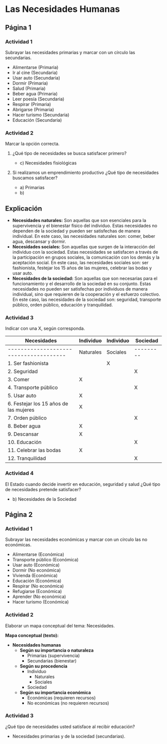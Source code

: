 # Las Necesidades Humanas
## Página 1
### Actividad 1
Subrayar las necesidades primarias y marcar con un círculo las secundarias.

- Alimentarse (Primaria)
- Ir al cine (Secundaria)
- Usar auto (Secundaria)
- Dormir (Primaria)
- Salud (Primaria)
- Beber agua (Primaria)
- Leer poesía (Secundaria)
- Respirar (Primaria)
- Abrigarse (Primaria)
- Hacer turismo (Secundaria)
- Educación (Secundaria)

### Actividad 2
Marcar la opción correcta.

1. ¿Qué tipo de necesidades se busca satisfacer primero?
   - c) Necesidades fisiológicas

2. Si realizamos un emprendimiento productivo ¿Qué tipo de necesidades buscamos satisfacer?
   - a) Primarias
   - b) 

## Explicación
- **Necesidades naturales:** Son aquellas que son esenciales para la supervivencia y el bienestar físico del individuo. Estas necesidades no dependen de la sociedad y pueden ser satisfechas de manera individual. En este caso, las necesidades naturales son: comer, beber agua, descansar y dormir.
- **Necesidades sociales:** Son aquellas que surgen de la interacción del individuo con la sociedad. Estas necesidades se satisfacen a través de la participación en grupos sociales, la comunicación con los demás y la aceptación social. En este caso, las necesidades sociales son: ser fashionista, festejar los 15 años de las mujeres, celebrar las bodas y usar auto.
- **Necesidades de la sociedad:** Son aquellas que son necesarias para el funcionamiento y el desarrollo de la sociedad en su conjunto. Estas necesidades no pueden ser satisfechas por individuos de manera individual, sino que requieren de la cooperación y el esfuerzo colectivo. En este caso, las necesidades de la sociedad son: seguridad, transporte público, orden público, educación y tranquilidad.

### Actividad 3
Indicar con una X, según corresponda.

| Necesidades                            | Individuo | Individuo | Sociedad  |
| -------------------------------------- | --------- | --------- | --------- |
| -------------------------------------- | Naturales | Sociales  | --------- |
| 1. Ser fashionista                     |           | X         |           |
| 2. Seguridad                           |           |           | X         |
| 3. Comer                               | X         |           |           |
| 4. Transporte público                  |           |           | X         |
| 5. Usar auto                           | X         |           |           |
| 6. Festejar los 15 años de las mujeres | X         |           |           |
| 7. Orden público                       |           |           | X         |
| 8. Beber agua                          | X         |           |           |
| 9. Descansar                           | X         |           |           |
| 10. Educación                          |           |           | X         |
| 11. Celebrar las bodas                 | X         |           |           |
| 12. Tranquilidad                       |           |           | X         |

### Actividad 4
El Estado cuando decide invertir en educación, seguridad y salud ¿Qué tipo de necesidades pretende satisfacer?

- b) Necesidades de la Sociedad

## Página 2

### Actividad 1
Subrayar las necesidades económicas y marcar con un círculo las no económicas.

- Alimentarse (Económica)
- Transporte público (Económica)
- Usar auto (Económica)
- Dormir (No económica)
- Vivienda (Económica)
- Educación (Económica)
- Respirar (No económica)
- Refugiarse (Económica)
- Aprender (No económica)
- Hacer turismo (Económica)

### Actividad 2
Elaborar un mapa conceptual del tema: Necesidades.

**Mapa conceptual (texto):**
- **Necesidades humanas**
  - **Según su importancia o naturaleza**
    - Primarias (supervivencia)
    - Secundarias (bienestar)
  - **Según su procedencia**
    - Individuo
      - Naturales
      - Sociales
    - Sociedad
  - **Según su importancia económica**
    - Económicas (requieren recursos)
    - No económicas (no requieren recursos)

### Actividad 3
¿Qué tipo de necesidades usted satisface al recibir educación?

- Necesidades primarias y de la sociedad (secundarias).